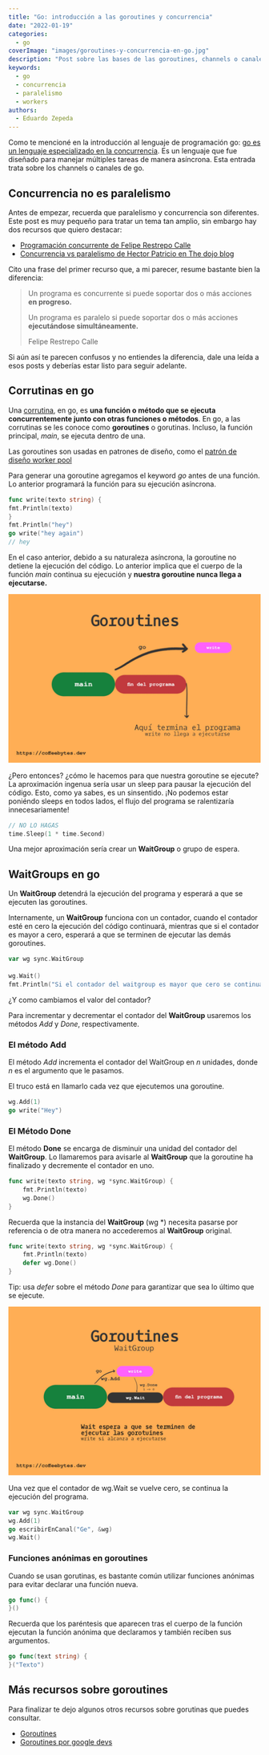 ```yaml
---
title: "Go: introducción a las goroutines y concurrencia"
date: "2022-01-19"
categories: 
  - go
coverImage: "images/goroutines-y-concurrencia-en-go.jpg"
description: "Post sobre las bases de las goroutines, channels o canales, waitgroups y bloqueos en el lenguaje de programación golang o go."
keywords:
  - go
  - concurrencia
  - paralelismo
  - workers
authors:
  - Eduardo Zepeda
---
```


Como te mencioné en la introducción al lenguaje de programación go: [go es un
lenguaje especializado en la
concurrencia](/golang-introduccion-al-lenguaje-variables-y-tipos-de-datos/). Es
un lenguaje que fue diseñado para manejar múltiples tareas de manera asíncrona.
Esta entrada trata sobre los channels o canales de go.

## Concurrencia no es paralelismo

Antes de empezar, recuerda que paralelismo y concurrencia son diferentes. Este
post es muy pequeño para tratar un tema tan amplio, sin embargo hay dos recursos
que quiero destacar:

- [Programación concurrente de Felipe Restrepo
  Calle](http://ferestrepoca.github.io/paradigmas-de-programacion/progconcurrente/concurrente_teoria/index.html)
- [Concurrencia vs paralelismo de Hector Patricio en The dojo
  blog](https://blog.thedojo.mx/2019/04/17/la-diferencia-entre-concurrencia-y-paralelismo.html)

Cito una frase del primer recurso que, a mi parecer, resume bastante bien la
diferencia:

> Un programa es concurrente si puede soportar dos o más acciones **en
> progreso.**
> 
> Un programa es paralelo si puede soportar dos o más acciones **ejecutándose
> simultáneamente.**
> 
> Felipe Restrepo Calle

Si aún así te parecen confusos y no entiendes la diferencia, dale una leída a
esos posts y deberías estar listo para seguir adelante.

## Corrutinas en go

Una [corrutina](https://es.wikipedia.org/wiki/Corrutina), en go, es **una
función o método que se ejecuta concurrentemente junto con otras funciones o
métodos**. En go, a las corrutinas se les conoce como **goroutines** o
gorutinas. Incluso, la función principal, _main_, se ejecuta dentro de una.

Las goroutines son usadas en patrones de diseño, como el [patrón de diseño worker pool](/explicacion-del-patron-de-diseno-worker-pool/)

Para generar una goroutine agregamos el keyword _go_ antes de una función. Lo
anterior programará la función para su ejecución asíncrona.

```go
func write(texto string) {
fmt.Println(texto)
}
fmt.Println("hey")
go write("hey again")
// hey
```

En el caso anterior, debido a su naturaleza asíncrona, la goroutine no detiene
la ejecución del código. Lo anterior implica que el cuerpo de la función _main_
continua su ejecución y **nuestra goroutine nunca llega a ejecutarse.**

![Funcionamiento de las goroutines en go](images/golang-goroutine-3.jpg)

¿Pero entonces? ¿cómo le hacemos para que nuestra goroutine se ejecute? La
aproximación ingenua sería usar un sleep para pausar la ejecución del código.
Esto, como ya sabes, es un sinsentido. ¡No podemos estar poniéndo sleeps en
todos lados, el flujo del programa se ralentizaría innecesariamente!

```go
// NO LO HAGAS
time.Sleep(1 * time.Second)
```

Una mejor aproximación sería crear un **WaitGroup** o grupo de espera.

## WaitGroups en go

Un **WaitGroup** detendrá la ejecución del programa y esperará a que se ejecuten
las goroutines. 

Internamente, un **WaitGroup** funciona con un contador, cuando el contador esté
en cero la ejecución del código continuará, mientras que si el contador es mayor
a cero, esperará a que se terminen de ejecutar las demás goroutines.

```go
var wg sync.WaitGroup

wg.Wait()
fmt.Println("Si el contador del waitgroup es mayor que cero se continuará con esta función.")
```

¿Y como cambiamos el valor del contador?

Para incrementar y decrementar el contador del **WaitGroup** usaremos los
métodos *Add* y *Done*, respectivamente.

### El método Add

El método _Add_ incrementa el contador del WaitGroup en *n* unidades, donde *n*
es el argumento que le pasamos. 

El truco está en llamarlo cada vez que ejecutemos una goroutine. 

```go
wg.Add(1)
go write("Hey")
```

### El Método Done

El método **Done** se encarga de disminuir una unidad del contador del
**WaitGroup**. Lo llamaremos para avisarle al **WaitGroup** que la goroutine ha
finalizado y decremente el contador en uno.

```go
func write(texto string, wg *sync.WaitGroup) {
	fmt.Println(texto)
	wg.Done()
}
```

Recuerda que la instancia del **WaitGroup** (wg \*) necesita pasarse por
referencia o de otra manera no accederemos al **WaitGroup** original.


```go
func write(texto string, wg *sync.WaitGroup) {
    fmt.Println(texto)
    defer wg.Done()
}
```

Tip: usa _defer_ sobre el método _Done_ para garantizar que
sea lo último que se ejecute.

![Funcionamiento de un grupo de espera en go](images/golang-goroutine-wait-2.jpg)

Una vez que el contador de wg.Wait se vuelve cero, se continua la ejecución del
programa.

```go
var wg sync.WaitGroup
wg.Add(1)
go escribirEnCanal("Ge", &wg)
wg.Wait()
```

### Funciones anónimas en goroutines

Cuando se usan gorutinas, es bastante común utilizar funciones anónimas para evitar declarar una función nueva.

```go
go func() {
}()
```

Recuerda que los paréntesis que aparecen tras el cuerpo de la función ejecutan
la función anónima que declaramos y también reciben sus argumentos.

```go
go func(text string) {
}("Texto")
```

## Más recursos sobre goroutines

Para finalizar te dejo algunos otros recursos sobre gorutinas que puedes consultar.

- [Goroutines](https://golangbot.com/goroutines/)
- [Goroutines por google devs](https://www.youtube.com/watch?v=f6kdp27TYZs)
